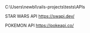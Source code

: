 C:\Users\newbl\rails-projects\tests\APIs

STAR WARS API
https://swapi.dev/

POKEMON API
https://pokeapi.co/
